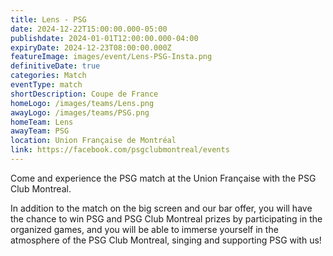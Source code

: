 ```yaml
---
title: Lens - PSG
date: 2024-12-22T15:00:00.000-05:00
publishdate: 2024-01-01T12:00:00.000-04:00
expiryDate: 2024-12-23T08:00:00.000Z
featureImage: images/event/Lens-PSG-Insta.png
definitiveDate: true
categories: Match
eventType: match
shortDescription: Coupe de France
homeLogo: /images/teams/Lens.png
awayLogo: /images/teams/PSG.png
homeTeam: Lens
awayTeam: PSG
location: Union Française de Montréal
link: https://facebook.com/psgclubmontreal/events
---
```


Come and experience the PSG match at the Union Française with the PSG Club Montreal.

In addition to the match on the big screen and our bar offer, you will have the chance to win PSG and PSG Club Montreal prizes by participating in the organized games, and you will be able to immerse yourself in the atmosphere of the PSG Club Montreal, singing and supporting PSG with us!

